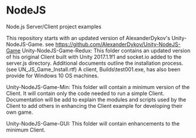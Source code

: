 # NodeJS
Node.js Server/Client project examples

This repository starts with an updated version of AlexanderDykov's Unity-NodeJS-Game. see https://github.com/AlexanderDykov/Unity-NodeJS-Game
Unity-NodeJS-Game-Redux: This folder contains an updated version of his original Client built with Unity 2017.1.1f1 and socket.io added to the server.js directory.
Additional documents outline the installation process. (see UN_JS_Game_Install.rtf) A client, Builds\test001.exe, has also been provide for Windows 10 OS machines.

Unity-NodeJS-Game-Min: This folder will contain a minimum version of the Client. It will contain only the code needed to run a simple Client. Documentation will be add 
to explain the modules and scripts used by the Client to add others in enhancing the Client example for developing their own game.

Unity-NodeJS-Game-GUI: This folder will contain enhancements to the minimum Client.
